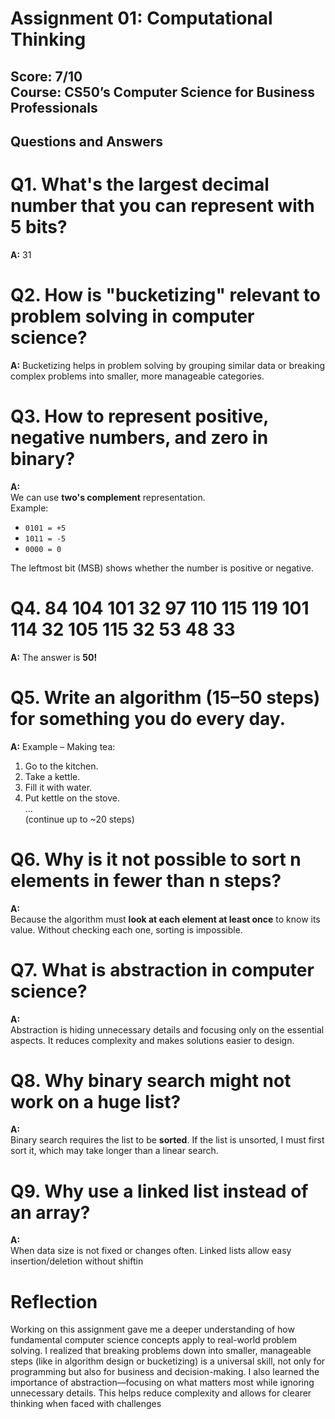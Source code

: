 # Assignment 01: Computational Thinking

**Score:** 7/10   
**Course:** CS50’s Computer Science for Business Professionals
---
## Questions and Answers

# Q1. What's the largest decimal number that you can represent with 5 bits?
**A:** 31

# Q2. How is "bucketizing" relevant to problem solving in computer science?
**A:** Bucketizing helps in problem solving by grouping similar data or breaking complex problems into smaller, more manageable categories.

# Q3. How to represent positive, negative numbers, and zero in binary?
**A:**  
We can use **two's complement** representation.  
Example:  
- `0101 = +5`  
- `1011 = -5`  
- `0000 = 0`  

The leftmost bit (MSB) shows whether the number is positive or negative.

# Q4. 84 104 101 32 97 110 115 119 101 114 32 105 115 32 53 48 33  
**A:** The answer is **50!**

# Q5. Write an algorithm (15–50 steps) for something you do every day.
**A:** Example – Making tea:
1. Go to the kitchen.  
2. Take a kettle.  
3. Fill it with water.  
4. Put kettle on the stove.  
...  
(continue up to ~20 steps)

# Q6. Why is it not possible to sort n elements in fewer than n steps?
**A:**  
Because the algorithm must **look at each element at least once** to know its value. Without checking each one, sorting is impossible.

# Q7. What is abstraction in computer science?
**A:**  
Abstraction is hiding unnecessary details and focusing only on the essential aspects. It reduces complexity and makes solutions easier to design.

# Q8. Why binary search might not work on a huge list?
**A:**  
Binary search requires the list to be **sorted**. If the list is unsorted, I must first sort it, which may take longer than a linear search.

# Q9. Why use a linked list instead of an array?
**A:**  
When data size is not fixed or changes often. Linked lists allow easy insertion/deletion without shiftin

# Reflection

Working on this assignment gave me a deeper understanding of how fundamental computer science concepts apply to real-world problem solving. I realized that breaking problems down into smaller, manageable steps (like in algorithm design or bucketizing) is a universal skill, not only for programming but also for business and decision-making.
I also learned the importance of abstraction—focusing on what matters most while ignoring unnecessary details. This helps reduce complexity and allows for clearer thinking when faced with challenges
